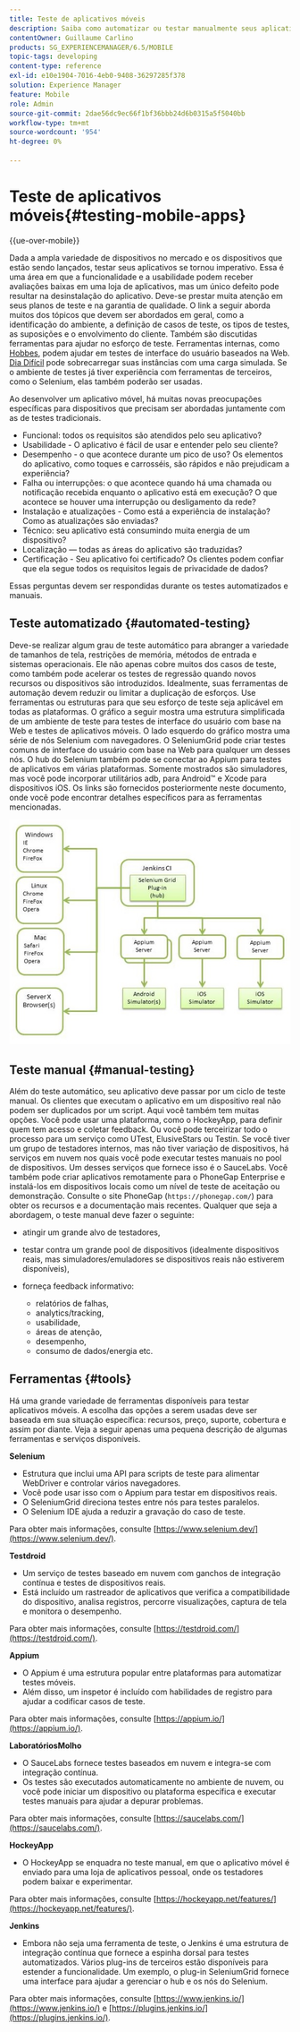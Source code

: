 ```yaml
---
title: Teste de aplicativos móveis
description: Saiba como automatizar ou testar manualmente seus aplicativos móveis usando várias ferramentas.
contentOwner: Guillaume Carlino
products: SG_EXPERIENCEMANAGER/6.5/MOBILE
topic-tags: developing
content-type: reference
exl-id: e10e1904-7016-4eb0-9408-36297285f378
solution: Experience Manager
feature: Mobile
role: Admin
source-git-commit: 2dae56dc9ec66f1bf36bbb24d6b0315a5f5040bb
workflow-type: tm+mt
source-wordcount: '954'
ht-degree: 0%

---
```


# Teste de aplicativos móveis{#testing-mobile-apps}

{{ue-over-mobile}}

Dada a ampla variedade de dispositivos no mercado e os dispositivos que estão sendo lançados, testar seus aplicativos se tornou imperativo. Essa é uma área em que a funcionalidade e a usabilidade podem receber avaliações baixas em uma loja de aplicativos, mas um único defeito pode resultar na desinstalação do aplicativo. Deve-se prestar muita atenção em seus planos de teste e na garantia de qualidade. O link a seguir aborda muitos dos tópicos que devem ser abordados em geral, como a identificação do ambiente, a definição de casos de teste, os tipos de testes, as suposições e o envolvimento do cliente. Também são discutidas ferramentas para ajudar no esforço de teste. Ferramentas internas, como [Hobbes](/help/sites-developing/hobbes.md), podem ajudar em testes de interface do usuário baseados na Web. [Dia Difícil](/help/sites-developing/tough-day.md) pode sobrecarregar suas instâncias com uma carga simulada. Se o ambiente de testes já tiver experiência com ferramentas de terceiros, como o Selenium, elas também poderão ser usadas.

Ao desenvolver um aplicativo móvel, há muitas novas preocupações específicas para dispositivos que precisam ser abordadas juntamente com as de testes tradicionais.

* Funcional: todos os requisitos são atendidos pelo seu aplicativo?
* Usabilidade - O aplicativo é fácil de usar e entender pelo seu cliente?
* Desempenho - o que acontece durante um pico de uso? Os elementos do aplicativo, como toques e carrosséis, são rápidos e não prejudicam a experiência?
* Falha ou interrupções: o que acontece quando há uma chamada ou notificação recebida enquanto o aplicativo está em execução? O que acontece se houver uma interrupção ou desligamento da rede?
* Instalação e atualizações - Como está a experiência de instalação? Como as atualizações são enviadas?
* Técnico: seu aplicativo está consumindo muita energia de um dispositivo?
* Localização — todas as áreas do aplicativo são traduzidas?
* Certificação - Seu aplicativo foi certificado? Os clientes podem confiar que ela segue todos os requisitos legais de privacidade de dados?

Essas perguntas devem ser respondidas durante os testes automatizados e manuais.

## Teste automatizado {#automated-testing}

Deve-se realizar algum grau de teste automático para abranger a variedade de tamanhos de tela, restrições de memória, métodos de entrada e sistemas operacionais. Ele não apenas cobre muitos dos casos de teste, como também pode acelerar os testes de regressão quando novos recursos ou dispositivos são introduzidos. Idealmente, suas ferramentas de automação devem reduzir ou limitar a duplicação de esforços. Use ferramentas ou estruturas para que seu esforço de teste seja aplicável em todas as plataformas. O gráfico a seguir mostra uma estrutura simplificada de um ambiente de teste para testes de interface do usuário com base na Web e testes de aplicativos móveis. O lado esquerdo do gráfico mostra uma série de nós Selenium com navegadores. O SeleniumGrid pode criar testes comuns de interface do usuário com base na Web para qualquer um desses nós. O hub do Selenium também pode se conectar ao Appium para testes de aplicativos em várias plataformas. Somente mostrados são simuladores, mas você pode incorporar utilitários adb, para Android™ e Xcode para dispositivos iOS. Os links são fornecidos posteriormente neste documento, onde você pode encontrar detalhes específicos para as ferramentas mencionadas.

![chlimage_1](assets/chlimage_1.jpeg)

## Teste manual {#manual-testing}

Além do teste automático, seu aplicativo deve passar por um ciclo de teste manual. Os clientes que executam o aplicativo em um dispositivo real não podem ser duplicados por um script. Aqui você também tem muitas opções. Você pode usar uma plataforma, como o HockeyApp, para definir quem tem acesso e coletar feedback. Ou você pode terceirizar todo o processo para um serviço como UTest, ElusiveStars ou Testin. Se você tiver um grupo de testadores internos, mas não tiver variação de dispositivos, há serviços em nuvem nos quais você pode executar testes manuais no pool de dispositivos. Um desses serviços que fornece isso é o SauceLabs. Você também pode criar aplicativos remotamente para o PhoneGap Enterprise e instalá-los em dispositivos locais como um nível de teste de aceitação ou demonstração. Consulte o site PhoneGap (`https://phonegap.com/`) para obter os recursos e a documentação mais recentes. Qualquer que seja a abordagem, o teste manual deve fazer o seguinte:

* atingir um grande alvo de testadores,
* testar contra um grande pool de dispositivos (idealmente dispositivos reais, mas simuladores/emuladores se dispositivos reais não estiverem disponíveis),
* forneça feedback informativo:

   * relatórios de falhas,
   * analytics/tracking,
   * usabilidade,
   * áreas de atenção,
   * desempenho,
   * consumo de dados/energia etc.

## Ferramentas {#tools}

Há uma grande variedade de ferramentas disponíveis para testar aplicativos móveis. A escolha das opções a serem usadas deve ser baseada em sua situação específica: recursos, preço, suporte, cobertura e assim por diante. Veja a seguir apenas uma pequena descrição de algumas ferramentas e serviços disponíveis.

**Selenium**

* Estrutura que inclui uma API para scripts de teste para alimentar WebDriver e controlar vários navegadores.
* Você pode usar isso com o Appium para testar em dispositivos reais.
* O SeleniumGrid direciona testes entre nós para testes paralelos.
* O Selenium IDE ajuda a reduzir a gravação do caso de teste.

Para obter mais informações, consulte [https://www.selenium.dev/](https://www.selenium.dev/).

**Testdroid**

* Um serviço de testes baseado em nuvem com ganchos de integração contínua e testes de dispositivos reais.
* Está incluído um rastreador de aplicativos que verifica a compatibilidade do dispositivo, analisa registros, percorre visualizações, captura de tela e monitora o desempenho.

Para obter mais informações, consulte [https://testdroid.com/](https://testdroid.com/).

**Appium**

* O Appium é uma estrutura popular entre plataformas para automatizar testes móveis.
* Além disso, um inspetor é incluído com habilidades de registro para ajudar a codificar casos de teste.

Para obter mais informações, consulte [https://appium.io/](https://appium.io/).

**LaboratóriosMolho**

* O SauceLabs fornece testes baseados em nuvem e integra-se com integração contínua.
* Os testes são executados automaticamente no ambiente de nuvem, ou você pode iniciar um dispositivo ou plataforma específica e executar testes manuais para ajudar a depurar problemas.

Para obter mais informações, consulte [https://saucelabs.com/](https://saucelabs.com/).

<!-- **AppTestNow**

* An outsourcing service that tests your mobile apps.
* Included is a large pool of devices and offers a wide range of types of testing: performance, quality, functional, certification, localization, data consumption, and so on.

For more information, see [https://apptestnow.com/](https://apptestnow.com/). -->

**HockeyApp**

* O HockeyApp se enquadra no teste manual, em que o aplicativo móvel é enviado para uma loja de aplicativos pessoal, onde os testadores podem baixar e experimentar.

Para obter mais informações, consulte [https://hockeyapp.net/features/](https://hockeyapp.net/features/).

**Jenkins**

* Embora não seja uma ferramenta de teste, o Jenkins é uma estrutura de integração contínua que fornece a espinha dorsal para testes automatizados. Vários plug-ins de terceiros estão disponíveis para estender a funcionalidade. Um exemplo, o plug-in SeleniumGrid fornece uma interface para ajudar a gerenciar o hub e os nós do Selenium.

Para obter mais informações, consulte [https://www.jenkins.io/](https://www.jenkins.io/) e [https://plugins.jenkins.io/](https://plugins.jenkins.io/).
